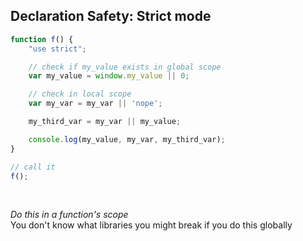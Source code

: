 ## Declaration Safety: Strict mode

```javascript
function f() {
	"use strict";

	// check if my_value exists in global scope
	var my_value = window.my_value || 0;

	// check in local scope
	var my_var = my_var || 'nope'; 

	my_third_var = my_var || my_value;

	console.log(my_value, my_var, my_third_var);	
}

// call it
f();

```

<br/>

*Do this in a function's scope*  
You don't know what libraries you might break if you do this globally